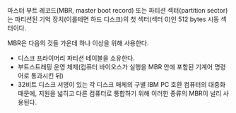 마스터 부트 레코드(MBR, master boot record) 또는 파티션 섹터(partition sector)는 파티션된 기억 장치(이를테면 하드 디스크)의 첫 섹터(섹터 0)인 512 bytes 시동 섹터이다.

MBR은 다음의 것들 가운데 하나 이상을 위해 사용한다.
- 디스크 프라이머리 파티션 테이블을 소유한다.
- 부트스트래핑 운영 체제(컴퓨터 바이오스가 실행을 MBR 안에 포함된 기계어 명령어로 통과시킨 뒤)
- 32비트 디스크 서명이 있는 각 디스크 매체의 구별
IBM PC 호환 컴퓨터의 대중화 때문에, 지원을 넓히고 다른 컴퓨터로 통합하기 위해 이러한 종류의 MBR이 널리 사용된다.